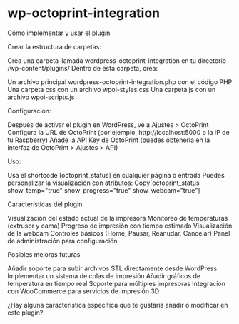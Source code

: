 # wp-octoprint-integration

Cómo implementar y usar el plugin

Crear la estructura de carpetas:

Crea una carpeta llamada wordpress-octoprint-integration en tu directorio /wp-content/plugins/
Dentro de esta carpeta, crea:

Un archivo principal wordpress-octoprint-integration.php con el código PHP
Una carpeta css con un archivo wpoi-styles.css
Una carpeta js con un archivo wpoi-scripts.js




Configuración:

Después de activar el plugin en WordPress, ve a Ajustes > OctoPrint
Configura la URL de OctoPrint (por ejemplo, http://localhost:5000 o la IP de tu Raspberry)
Añade la API Key de OctoPrint (puedes obtenerla en la interfaz de OctoPrint > Ajustes > API)


Uso:

Usa el shortcode [octoprint_status] en cualquier página o entrada
Puedes personalizar la visualización con atributos:
Copy[octoprint_status show_temp="true" show_progress="true" show_webcam="true"]




Características del plugin

Visualización del estado actual de la impresora
Monitoreo de temperaturas (extrusor y cama)
Progreso de impresión con tiempo estimado
Visualización de la webcam
Controles básicos (Home, Pausar, Reanudar, Cancelar)
Panel de administración para configuración

Posibles mejoras futuras

Añadir soporte para subir archivos STL directamente desde WordPress
Implementar un sistema de colas de impresión
Añadir gráficos de temperatura en tiempo real
Soporte para múltiples impresoras
Integración con WooCommerce para servicios de impresión 3D

¿Hay alguna característica específica que te gustaría añadir o modificar en este plugin?
